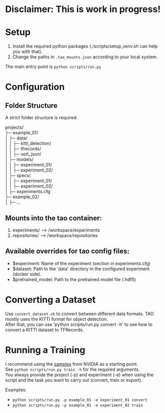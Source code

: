 # Disclaimer: This is work in progress!

# Setup
  1. Install the required python packages (./scripts/setup_venv.sh can help you with that).  
  2. Change the paths in `.tao_mounts.json` according to your local system.

The main entry point is `python scripts/run.py`

# Configuration

## Folder Structure
A strict folder structure is required.

projects/  
├─ example_01/  
│  ├─ data/  
│  │  ├─ kitti_detection/  
│  │  ├─ tfrecords/  
│  │  ├─ vott_json/  
│  ├─ models/  
│  │  ├─ experiment_01/  
│  │  ├─ experiment_02/  
│  ├─ specs/  
│  │  ├─ experiment_01/  
│  │  ├─ experiment_02/  
│  ├─ experiments.cfg  
├─ example_02/  
│  ├─ ...

## Mounts into the tao container:
 1. experiments/ --> /workspace/experiments
 2. repositories/ --> /workspace/repositories

## Available overrides for tao config files:
 - $experiment: Name of the experiment (section in experiments.cfg)
 - $dataset: Path to the 'data' directory in the configured experiment (docker side).
 - $pretrained_model: Path to the pretrained model file (.hdf5)

# Converting a Dataset
Use `convert_dataset.sh` to convert between different data formats.
TAO mostly uses the KITTI format for object detection.  
After that, you can use 'python scripts/run.py convert -h' to see how to convert a KITTI dataset to TFRecords.

# Running a Training
I recommend using the [samples](https://api.ngc.nvidia.com/v2/resources/nvidia/tao/cv_samples/versions/v1.3.0/zip) from NVIDIA as a starting point.  
See `python scripts/run.py train -h` for the required arguments.  
You always provide the project (-p) and experiment (-e) when using the script and the task you want to carry out (convert, train or export).

Examples:  
- `python scripts/run.py -p example_01 -e experiment_01 convert`  
- `python scripts/run.py -p example_01 -e experiment_02 train`
